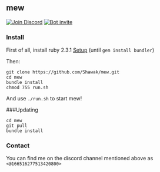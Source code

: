 ## mew
[![Join Discord](https://img.shields.io/badge/discord-join-7289DA.svg)](https://discord.gg/0tydu7XnSidu2bWf)
[![Bot invite](https://img.shields.io/badge/bot-invite-333399.svg)](https://discordapp.com/oauth2/authorize?&client_id=212564055901077505&scope=bot&permissions=3072)

### Install

First of all, install ruby 2.3.1 [Setup]( https://gorails.com/setup/ubuntu/14.04) (until `gem install bundler`)

Then:

    git clone https://github.com/Shawak/mew.git
    cd mew
    bundle install
    chmod 755 run.sh
    
And use `./run.sh` to start mew!
  
###Updating

    cd mew
    git pull
    bundle install

### Contact

You can find me on the discord channel mentioned above as `<@166516277513420800>`
